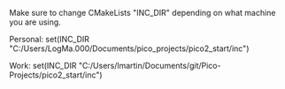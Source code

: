 Make sure to change CMakeLists "INC_DIR" depending on what machine you are using.

Personal: set(INC_DIR "C:/Users/LogMa.000/Documents/pico_projects/pico2_start/inc")

Work: set(INC_DIR "C:/Users/lmartin/Documents/git/Pico-Projects/pico2_start/inc")
